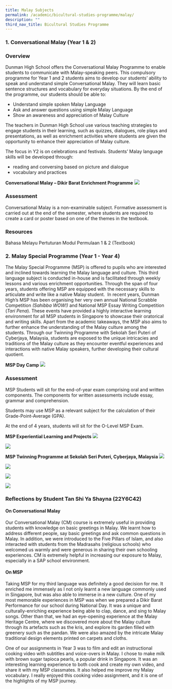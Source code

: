 ```yaml
---
title: Malay Subjects
permalink: /academic/bicultural-studies-programme/malay/
description: ""
third_nav_title: Bicultural Studies Programme
---
```

### **1. Conversational Malay (Year 1 & 2)**

### **Overview**

Dunman High School offers the Conversational Malay Programme to enable students to communicate with Malay-speaking peers. This compulsory programme for Year 1 and 2 students aims to develop our students’ ability to speak and understand simple Conversational Malay. They will learn basic sentence structures and vocabulary for everyday situations. By the end of the programme, our students should be able to:

*   Understand simple spoken Malay Language
*   Ask and answer questions using simple Malay Language
*   Show an awareness and appreciation of Malay Culture

The teachers in Dunman High School use various teaching strategies to engage students in their learning, such as quizzes, dialogues, role plays and presentations, as well as enrichment activities where students are given the opportunity to enhance their appreciation of Malay culture.

The focus in Y2 is on celebrations and festivals. Students’ Malay language skills will be developed through:

*   reading and conversing based on picture and dialogue
*   vocabulary and practices

**Conversational Malay – Dikir Barat Enrichment Programme**
![](/images/Homepage/Malay%20Subject_CM.jpg)

### **Assessment**
Conversational Malay is a non-examinable subject. Formative assessment is carried out at the end of the semester, where students are required to create a card or poster based on one of the themes in the textbook.

### **Resources**
Bahasa Melayu Pertuturan Modul Permulaan 1 & 2 (Textbook)

### **2. Malay Special Programme (Year 1 - Year 4)**

The Malay Special Programme (MSP) is offered to pupils who are interested and inclined towards learning the Malay language and culture. This third language subject is conducted in-house and is facilitated through weekly lessons and various enrichment opportunities. Through the span of four years, students offering MSP are equipped with the necessary skills to articulate and write like a native Malay student.  In recent years, Dunman High’s MSP has been organising her very own annual National Scrabble Competition _(Sahibba WOW!)_ and National MSP Essay Writing Competition (_Tari Pena_). These events have provided a highly interactive learning environment for all MSP students in Singapore to showcase their oratorical and writing skills. Apart from the academic takeaways, the MSP also aims to further enhance the understanding of the Malay culture among the students. Through our Twinning Programme with Sekolah Seri Puteri of Cyberjaya, Malaysia, students are exposed to the unique intricacies and traditions of the Malay culture as they encounter eventful experiences and interactions with native Malay speakers, further developing their cultural quotient.

**MSP Day Camp**
![](/images/Homepage/Malay%20Subject_CM1.png)

### **Assessment**

MSP Students will sit for the end-of-year exam comprising oral and written components. The components for written assessments include essay, grammar and comprehension.

Students may use MSP as a relevant subject for the calculation of their Grade-Point-Average (GPA).

At the end of 4 years, students will sit for the O-Level MSP Exam.

**MSP Experiential Learning and Projects**
![](/images/Homepage/Malay%20Subject_CM2.png)

![](/images/Homepage/Malay%20Subject_CM3.png)

**MSP Twinning Programme at Sekolah Seri Puteri, Cyberjaya, Malaysia**
![](/images/Homepage/Malay%20Subject_CM4.jpg)

![](/images/Homepage/Malay%20Subject_CM5.jpg)

![](/images/Homepage/Malay%20Subject_CM6.jpg)

![](/images/Homepage/Malay%20Subject_CM7jpg.jpg)


### **Reflections by Student Tan Shi Ya Shayna (22Y6C42)**

#### On Conversational Malay

Our Conversational Malay (CM) course is extremely useful in providing students with knowledge on basic greetings in Malay. We learnt how to address different people, say basic greetings and ask common questions in Malay. In addition, we were introduced to the Five Pillars of Islam, and also interacted with students from the Madrasahs (religious schools) who welcomed us warmly and were generous in sharing their own schooling experiences. CM is extremely helpful in increasing our exposure to Malay, especially in a SAP school environment.

#### On MSP

Taking MSP for my third language was definitely a good decision for me. It enriched me immensely as I not only learnt a new language commonly used in Singapore, but was also able to immerse in a new culture. One of my most memorable experiences in MSP was when we prepared a Dikir Barat Performance for our school during National Day. It was a unique and culturally-enriching experience being able to clap, dance, and sing to Malay songs. Other than that, we had an eye-opening experience at the Malay Heritage Centre, where we discovered more about the Malay culture through its artefacts such as the kris, and explore its garden filled with greenery such as the pandan. We were also amazed by the intricate Malay traditional design elements printed on carpets and cloths.

One of our assignments in Year 3 was to film and edit an instructional cooking video with subtitles and voice-overs in Malay. I chose to make milk with brown sugar tapioca pearls, a popular drink in Singapore. It was an interesting learning experience to both cook and create my own video, and share it with my MSP classmates. It also helped me improve my Malay vocabulary. I really enjoyed this cooking video assignment, and it is one of the highlights of my MSP journey.